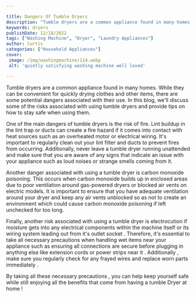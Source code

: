 ```yaml
---

title: Dangers Of Tumble Dryers
description: "Tumble dryers are a common appliance found in many homes. While they can be convenient for quickly drying clothes and other items,...keep going and find out"
keywords: dryers
publishDate: 12/18/2022
tags: ["Washing Machine", "Dryer", "Laundry Appliances"]
author: Curtis
categories: ["Household Appliances"]
cover: 
 image: /img/washingmachine/114.webp
 alt: 'quietly satisfying washing machine well loved'

---
```


Tumble dryers are a common appliance found in many homes. While they can be convenient for quickly drying clothes and other items, there are some potential dangers associated with their use. In this blog, we'll discuss some of the risks associated with using tumble dryers and provide tips on how to stay safe when using them. 

One of the main dangers of tumble dryers is the risk of fire. Lint buildup in the lint trap or ducts can create a fire hazard if it comes into contact with heat sources such as an overheated motor or electrical wiring. It's important to regularly clean out your lint filter and ducts to prevent fires from occurring. Additionally, never leave a tumble dryer running unattended and make sure that you are aware of any signs that indicate an issue with your appliance such as loud noises or strange smells coming from it. 

Another danger associated with using a tumble dryer is carbon monoxide poisoning. This occurs when carbon monoxide builds up in enclosed areas due to poor ventilation around gas-powered dryers or blocked air vents on electric models. It is important to ensure that you have adequate ventilation around your dryer and keep any air vents unblocked so as not to create an environment which could cause carbon monoxide poisoning if left unchecked for too long. 

Finally, another risk associated with using a tumble dryer is electrocution if moisture gets into any electrical components within the machine itself or its wiring system leading out from it's outlet socket . Therefore, it's essential to take all necessary precautions when handling wet items near your appliance such as ensuring all connections are secure before plugging in anything else like extension cords or power strips near it . Additionally , make sure you regularly check for any frayed wires and replace worn parts immediately . 

By taking all these necessary precautions , you can help keep yourself safe while still enjoying all the benefits that come from having a tumble Dryer at home !
